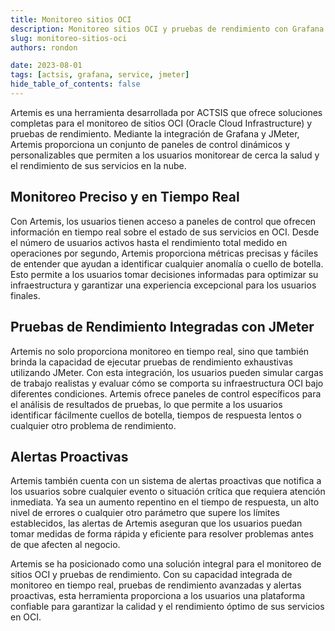 ```yaml
---
title: Monitoreo sitios OCI
description: Monitoreo sitios OCI y pruebas de rendimiento con Grafana y JMeter
slug: monitoreo-sitios-oci
authors: rondon

date: 2023-08-01
tags: [actsis, grafana, service, jmeter]
hide_table_of_contents: false
---
```


Artemis es una herramienta desarrollada por ACTSIS que ofrece soluciones completas para el monitoreo de sitios OCI (Oracle Cloud Infrastructure) y pruebas de rendimiento. Mediante la integración de Grafana y JMeter, Artemis proporciona un conjunto de paneles de control dinámicos y personalizables que permiten a los usuarios monitorear de cerca la salud y el rendimiento de sus servicios en la nube.
<!--truncate-->

## Monitoreo Preciso y en Tiempo Real

Con Artemis, los usuarios tienen acceso a paneles de control que ofrecen información en tiempo real sobre el estado de sus servicios en OCI. Desde el número de usuarios activos hasta el rendimiento total medido en operaciones por segundo, Artemis proporciona métricas precisas y fáciles de entender que ayudan a identificar cualquier anomalía o cuello de botella. Esto permite a los usuarios tomar decisiones informadas para optimizar su infraestructura y garantizar una experiencia excepcional para los usuarios finales.

## Pruebas de Rendimiento Integradas con JMeter

Artemis no solo proporciona monitoreo en tiempo real, sino que también brinda la capacidad de ejecutar pruebas de rendimiento exhaustivas utilizando JMeter. Con esta integración, los usuarios pueden simular cargas de trabajo realistas y evaluar cómo se comporta su infraestructura OCI bajo diferentes condiciones. Artemis ofrece paneles de control específicos para el análisis de resultados de pruebas, lo que permite a los usuarios identificar fácilmente cuellos de botella, tiempos de respuesta lentos o cualquier otro problema de rendimiento.

## Alertas Proactivas

Artemis también cuenta con un sistema de alertas proactivas que notifica a los usuarios sobre cualquier evento o situación crítica que requiera atención inmediata. Ya sea un aumento repentino en el tiempo de respuesta, un alto nivel de errores o cualquier otro parámetro que supere los límites establecidos, las alertas de Artemis aseguran que los usuarios puedan tomar medidas de forma rápida y eficiente para resolver problemas antes de que afecten al negocio.

Artemis se ha posicionado como una solución integral para el monitoreo de sitios OCI y pruebas de rendimiento. Con su capacidad integrada de monitoreo en tiempo real, pruebas de rendimiento avanzadas y alertas proactivas, esta herramienta proporciona a los usuarios una plataforma confiable para garantizar la calidad y el rendimiento óptimo de sus servicios en OCI.
